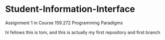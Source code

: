 # Student-Information-Interface
Assignment 1 in Course 159.272 Programming Paradigms

hi fellows
this is tom, and this is actually my first repository and first branch

